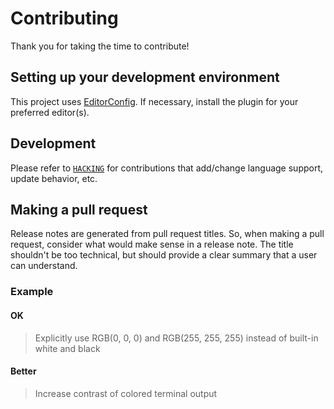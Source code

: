 # Contributing

Thank you for taking the time to contribute!

## Setting up your development environment

This project uses [EditorConfig][editorconfig]. If necessary, install the plugin
for your preferred editor(s).

## Development

Please refer to [`HACKING`][hacking] for contributions that add/change language
support, update behavior, etc.

## Making a pull request

Release notes are generated from pull request titles. So, when making a pull request,
consider what would make sense in a release note. The title shouldn't be too technical,
but should provide a clear summary that a user can understand.

### Example

#### OK

>Explicitly use RGB(0, 0, 0) and RGB(255, 255, 255) instead of built-in white and black

#### Better

>Increase contrast of colored terminal output

[editorconfig]: https://editorconfig.org/
[hacking]: ./HACKING.md
